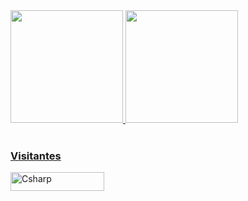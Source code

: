 <div>

 <a href="https://github.com/imaris93">

 <img height="180em" src="https://github-readme-stats.vercel.app/api?username=imaris93&show_icons=true&theme=dark&include_all_commits=true&count_private=true"/>

 <img height="180em" src="https://github-readme-stats.vercel.app/api/top-langs/?username=imaris93&layout=compact&langs_count=7&theme=dark"/>

</div> <br>
  
   <div>   
 <div>   

 <!-- Contador de visitas -->


 <h3> Visitantes </h3>  

 <div>

  <img align="center" alt="Csharp" height="30" width="150" src="https://komarev.com/ghpvc/?username=imaris93&color=green" alt="imaris93" /> <br>

 </div>  

